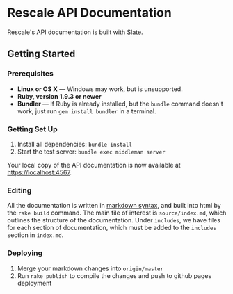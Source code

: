 Rescale API Documentation
========

Rescale's API documentation is built with [Slate](https://tripit.github.io/slate).

Getting Started
------------------------------

### Prerequisites

 - **Linux or OS X** — Windows may work, but is unsupported.
 - **Ruby, version 1.9.3 or newer**
 - **Bundler** — If Ruby is already installed, but the `bundle` command doesn't work, just run `gem install bundler` in a terminal.

### Getting Set Up

 1. Install all dependencies: `bundle install`
 2. Start the test server: `bundle exec middleman server`

Your local copy of the API documentation is now available at <https://localhost:4567>.

### Editing

All the documentation is written in
[markdown syntax](httpss://github.com/tripit/slate/wiki/Markdown-Syntax),
and built into html by the `rake build` command. The main file of interest
is `source/index.md`, which outlines the structure of the documentation.
Under `includes`, we have files for each section of documentation, which must be added
to the `includes` section in `index.md`.

### Deploying


 1. Merge your markdown changes into `origin/master`
 2. Run `rake publish` to compile the changes and push to github pages
    deployment
